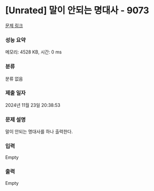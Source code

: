 # [Unrated] 말이 안되는 명대사 - 9073 

[문제 링크](https://www.acmicpc.net/problem/9073) 

### 성능 요약

메모리: 4528 KB, 시간: 0 ms

### 분류

분류 없음

### 제출 일자

2024년 11월 23일 20:38:53

### 문제 설명

<p>말이 안되는 명대사를 하나 출력한다.</p>

### 입력 

 Empty

### 출력 

 Empty

